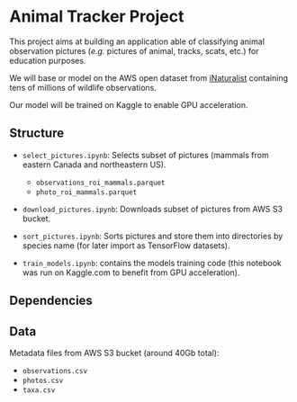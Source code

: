 # Animal Tracker Project

This project aims at building an application able of classifying animal observation pictures (*e.g.* pictures of animal, tracks, scats, etc.) for education purposes.

We will base or model on the AWS open dataset from [iNaturalist](https://github.com/inaturalist/inaturalist-open-data) containing tens of millions of wildlife observations.

Our model will be trained on Kaggle to enable GPU acceleration.

## Structure

- `select_pictures.ipynb`: Selects subset of pictures (mammals from eastern Canada and northeastern US).
    - `observations_roi_mammals.parquet`
    - `photo_roi_mammals.parquet`

- `download_pictures.ipynb`: Downloads subset of pictures from AWS S3 bucket.
- `sort_pictures.ipynb`: Sorts pictures and store them into directories by species name (for later import as TensorFlow datasets).
- `train_models.ipynb`: contains the models training code (this notebook was run on Kaggle.com to benefit from GPU acceleration).

## Dependencies

## Data
Metadata files from AWS S3 bucket (around 40Gb total): 
- `observations.csv`
- `photos.csv`
- `taxa.csv`
<!--- - List of dependencies 

## Installation Instructions

Instructions on how to install and set up the project.

## Usage

Explain how to use your project. Provide examples.

## Data

Information about the data used in the project.

## Model Training (if applicable)

Details on how to train or retrain models.

## Evaluation and Results

Metrics used for evaluation and how to interpret results.

## Contributing

Guidelines on how others can contribute to the project.

## License

Specify the license for your project.

## Contact Information

Your contact details.

## Acknowledgments

Any acknowledgments, external contributions, or resources.

## References

References to datasets, papers, or other resources.

## Version History

Keep a record of changes and updates.
-->
